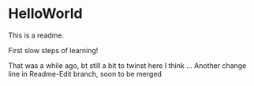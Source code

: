 HelloWorld
==========

This is a readme.

First slow steps of learning!

That was a while ago, bt still a bit to twinst here I think ...
Another change line in Readme-Edit branch, soon to be merged
